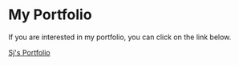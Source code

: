 # My Portfolio

If you are interested in my portfolio, you can click on the link below.

[Sj's Portfolio](https://sjsportfolio.netlify.app/)
